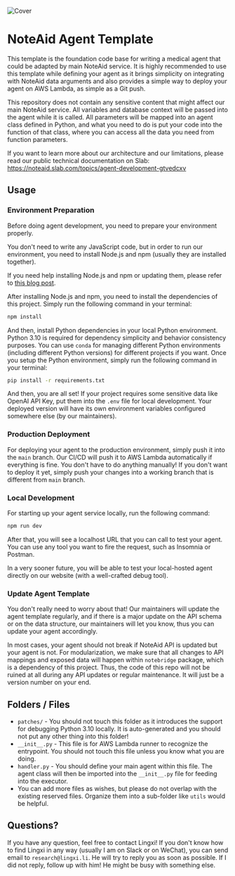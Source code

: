 ![Cover](https://imagedelivery.net/Dr98IMl5gQ9tPkFM5JRcng/cd43da1f-fea6-4964-5b01-44223bbe0d00/Ultra)

# NoteAid Agent Template

This template is the foundation code base for writing a medical agent that could be adapted by main NoteAid service. It is highly recommended to use this template while defining your agent as it brings simplicity on integrating with NoteAid data arguments and also provides a simple way to deploy your agent on AWS Lambda, as simple as a Git push.

This repository does not contain any sensitive content that might affect our main NoteAid service. All variables and database context will be passed into the agent while it is called. All parameters will be mapped into an agent class defined in Python, and what you need to do is put your code into the function of that class, where you can access all the data you need from function parameters.

If you want to learn more about our architecture and our limitations, please read our public technical documentation on Slab: https://noteaid.slab.com/topics/agent-development-gtvedcxv

## Usage

### Environment Preparation

Before doing agent development, you need to prepare your environment properly.

You don't need to write any JavaScript code, but in order to run our environment, you need to install Node.js and npm (usually they are installed together).

If you need help installing Node.js and npm or updating them, please refer to [this blog post](https://lingxi.li/writings/8fbd500e-6fd6-4ec1-b7e5-5354a40da305).

After installing Node.js and npm, you need to install the dependencies of this project. Simply run the following command in your terminal:

```bash
npm install
```

And then, install Python dependencies in your local Python environment. Python 3.10 is required for dependency simplicity and behavior consistency purposes. You can use `conda` for managing different Python environments (including different Python versions) for different projects if you want. Once you setup the Python environment, simply run the following command in your terminal:

```bash
pip install -r requirements.txt
```

And then, you are all set! If your project requires some sensitive data like OpenAI API Key, put them into the `.env` file for local development. Your deployed version will have its own environment variables configured somewhere else (by our maintainers).

### Production Deployment

For deploying your agent to the production environment, simply push it into the `main` branch. Our CI/CD will push it to AWS Lambda automatically if everything is fine. You don't have to do anything manually! If you don't want to deploy it yet, simply push your changes into a working branch that is different from `main` branch.

### Local Development

For starting up your agent service locally, run the following command:

```bash
npm run dev
```

After that, you will see a localhost URL that you can call to test your agent. You can use any tool you want to fire the request, such as Insomnia or Postman.

In a very sooner future, you will be able to test your local-hosted agent directly on our website (with a well-crafted debug tool).

### Update Agent Template

You don't really need to worry about that! Our maintainers will update the agent template regularly, and if there is a major update on the API schema or on the data structure, our maintainers will let you know, thus you can update your agent accordingly.

In most cases, your agent should not break if NoteAid API is updated but your agent is not. For modularization, we make sure that all changes to API mappings and exposed data will happen within `notebridge` package, which is a dependency of this project. Thus, the code of this repo will not be ruined at all during any API updates or regular maintenance. It will just be a version number on your end.

## Folders / Files

- `patches/` - You should not touch this folder as it introduces the support for debugging Python 3.10 locally. It is auto-generated and you should not put any other thing into this folder!
- `__init__.py` - This file is for AWS Lambda runner to recognize the entrypoint. You should not touch this file unless you know what you are doing.
- `handler.py` - You should define your main agent within this file. The agent class will then be imported into the `__init__.py` file for feeding into the executor.
- You can add more files as wishes, but please do not overlap with the existing reserved files. Organize them into a sub-folder like `utils` would be helpful.

## Questions?

If you have any question, feel free to contact Lingxi! If you don't know how to find Lingxi in any way (usually I am on Slack or on WeChat), you can send email to `research@lingxi.li`. He will try to reply you as soon as possible. If I did not reply, follow up with him! He might be busy with something else.
